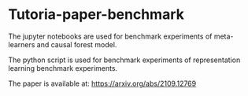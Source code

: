 # Tutoria-paper-benchmark

The jupyter notebooks are used for benchmark experiments of meta-learners and causal forest model. 

The python script is used for benchmark experiments of representation learning benchmark experiments. 

The paper is available at: https://arxiv.org/abs/2109.12769
